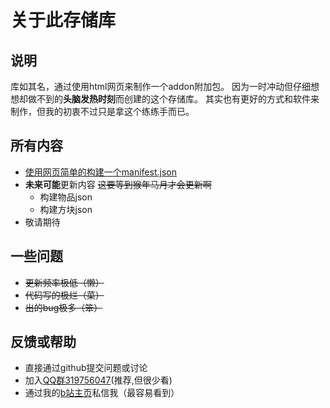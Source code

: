 # 关于此存储库
## 说明
库如其名，通过使用html网页来制作一个addon附加包。
因为一时冲动但仔细想想却做不到的**头脑发热时刻**而创建的这个存储库。
其实也有更好的方式和软件来制作，但我的初衷不过只是拿这个练练手而已。
## 所有内容
- [使用网页简单的构建一个manifest.json](构建manifest/README.md)
- **未来可能**更新内容
~~这要等到猴年马月才会更新啊~~
  - 构建物品json
  - 构建方块json
- 敬请期待
## 一些问题
- ~~更新频率极低（懒）~~
- ~~代码写的极烂（菜）~~
- ~~出的bug极多（笨）~~
## 反馈或帮助
- 直接通过github提交问题或讨论
- 加入[QQ群319756047](http://qm.qq.com/cgi-bin/qm/qr?_wv=1027&k=hcGB26TBVYbVIS6TkZ5uvBwghyx3wqIz&authKey=BgG4%2BARj6b9ym9Cf7llJNV4Bgo97dW3PRqa127ZUdyWNo81rF7vveSAVQPt7syZ8&noverify=0&group_code=319756047)(推荐,但很少看)
- 通过我的[b站主页](https://m.bilibili.com/space/1975312515)私信我（最容易看到）
